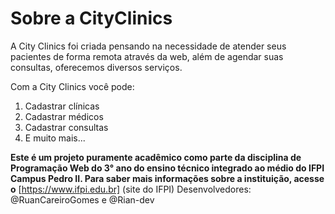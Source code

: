 # Sobre a CityClinics
 A City Clinics foi criada pensando na necessidade de atender seus pacientes de forma remota através da web, além de agendar suas consultas, oferecemos diversos serviços.

Com a City Clinics você pode:

1. Cadastrar clínicas
1. Cadastrar médicos
1. Cadastrar consultas
1. E muito mais...

**Este é um projeto puramente acadêmico como parte da disciplina de Programação Web do 3° ano do ensino técnico integrado ao médio do IFPI Campus Pedro II. Para saber mais informações sobre a instituição, acesse o** [https://www.ifpi.edu.br] (site do IFPI)
Desenvolvedores: @RuanCareiroGomes e @Rian-dev
